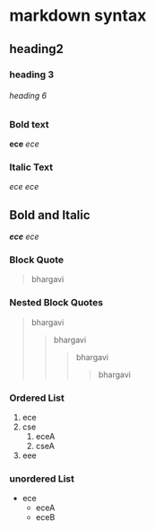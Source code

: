 # markdown syntax
## heading2
### heading 3
###### heading 6
### Bold text
**ece**
_ece_
### Italic Text
*ece*
_ece_
## Bold and Italic
**_ece_**
_*ece*_
### Block Quote
> bhargavi
### Nested Block Quotes
> bhargavi
>> bhargavi
>>> bhargavi
>>>> bhargavi
### Ordered List
1. ece
2. cse
    1. eceA
    2. cseA
3. eee
### unordered List
- ece
    * eceA
    * eceB
  
